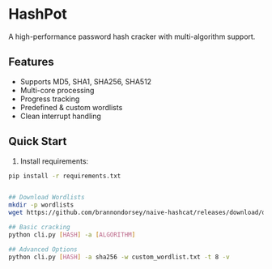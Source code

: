 # HashPot

A high-performance password hash cracker with multi-algorithm support.

## Features

- Supports MD5, SHA1, SHA256, SHA512
- Multi-core processing
- Progress tracking
- Predefined & custom wordlists
- Clean interrupt handling

## Quick Start

1. Install requirements:
```bash
pip install -r requirements.txt


## Download Wordlists 
mkdir -p wordlists
wget https://github.com/brannondorsey/naive-hashcat/releases/download/data/rockyou.txt -O wordlists/rockyou.txt

## Basic cracking 
python cli.py [HASH] -a [ALGORITHM]

## Advanced Options
python cli.py [HASH] -a sha256 -w custom_wordlist.txt -t 8 -v

